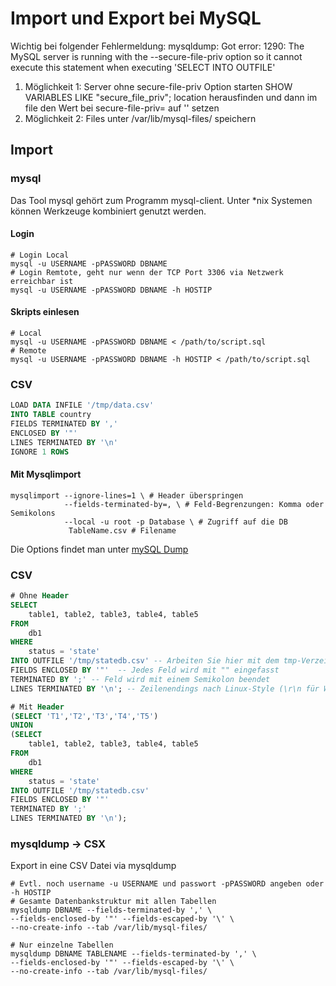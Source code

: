 # Import und Export bei MySQL
Wichtig bei folgender Fehlermeldung: mysqldump: Got error: 1290: The MySQL server is running with the --secure-file-priv option so it cannot execute this statement when executing 'SELECT INTO OUTFILE'                       
1. Möglichkeit 1: Server ohne secure-file-priv Option starten
   SHOW VARIABLES LIKE "secure_file_priv"; location herausfinden und dann im file den Wert bei secure-file-priv= auf '' setzen
2. Möglichkeit 2: Files unter /var/lib/mysql-files/ speichern
## Import
### mysql
Das Tool mysql gehört zum Programm mysql-client. Unter *nix Systemen können Werkzeuge kombiniert genutzt werden.
#### Login
```shell
# Login Local
mysql -u USERNAME -pPASSWORD DBNAME
# Login Remtote, geht nur wenn der TCP Port 3306 via Netzwerk erreichbar ist
mysql -u USERNAME -pPASSWORD DBNAME -h HOSTIP
```
#### Skripts einlesen
```shell
# Local
mysql -u USERNAME -pPASSWORD DBNAME < /path/to/script.sql
# Remote
mysql -u USERNAME -pPASSWORD DBNAME -h HOSTIP < /path/to/script.sql
```
### CSV
```sql
LOAD DATA INFILE '/tmp/data.csv' 
INTO TABLE country  
FIELDS TERMINATED BY ',' 
ENCLOSED BY '"'
LINES TERMINATED BY '\n'
IGNORE 1 ROWS
```
#### Mit Mysqlimport
```shell
mysqlimport --ignore-lines=1 \ # Header überspringen
            --fields-terminated-by=, \ # Feld-Begrenzungen: Komma oder Semikolons
            --local -u root -p Database \ # Zugriff auf die DB
             TableName.csv # Filename
```
Die Options findet man unter [mySQL Dump](https://dev.mysql.com/doc/refman/8.0/en/mysqldump.html)
### CSV
```sql
# Ohne Header
SELECT 
    table1, table2, table3, table4, table5
FROM
    db1
WHERE
    status = 'state' 
INTO OUTFILE '/tmp/statedb.csv' -- Arbeiten Sie hier mit dem tmp-Verzeichnis, arbeiten Sie mit absoluten Pfaden
FIELDS ENCLOSED BY '"'  -- Jedes Feld wird mit "" eingefasst
TERMINATED BY ';' -- Feld wird mit einem Semikolon beendet
LINES TERMINATED BY '\n'; -- Zeilenendings nach Linux-Style (\r\n für Windows)

# Mit Header
(SELECT 'T1','T2','T3','T4','T5')
UNION
(SELECT 
    table1, table2, table3, table4, table5
FROM
    db1
WHERE
    status = 'state' 
INTO OUTFILE '/tmp/statedb.csv' 
FIELDS ENCLOSED BY '"' 
TERMINATED BY ';' 
LINES TERMINATED BY '\n');
```
### mysqldump -> CSX
Export in eine CSV Datei via mysqldump
```shell
# Evtl. noch username -u USERNAME und passwort -pPASSWORD angeben oder -h HOSTIP
# Gesamte Datenbankstruktur mit allen Tabellen
mysqldump DBNAME --fields-terminated-by ',' \
--fields-enclosed-by '"' --fields-escaped-by '\' \
--no-create-info --tab /var/lib/mysql-files/

# Nur einzelne Tabellen
mysqldump DBNAME TABLENAME --fields-terminated-by ',' \
--fields-enclosed-by '"' --fields-escaped-by '\' \
--no-create-info --tab /var/lib/mysql-files/
```